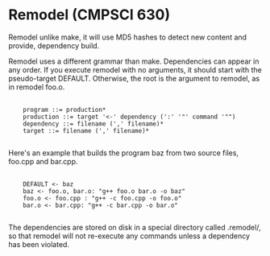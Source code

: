 Remodel (CMPSCI 630)
=======

Remodel unlike make, it will use MD5 hashes to detect new content and provide, dependency build.

Remodel uses a different grammar than make. Dependencies can appear in any order. If you execute remodel with no arguments, it should start with the pseudo-target DEFAULT. Otherwise, the root is the argument to remodel, as in remodel foo.o. 

<pre>
	<code>
	program ::= production*
	production ::= target '<-' dependency (':' '"' command '"")
	dependency ::= filename (',' filename)*
	target ::= filename (',' filename)*
	</code>
</pre>

Here's an example that builds the program baz from two source files, foo.cpp and bar.cpp. 
<pre>
	<code>
	DEFAULT <- baz
	baz <- foo.o, bar.o: "g++ foo.o bar.o -o baz"
	foo.o <- foo.cpp : "g++ -c foo.cpp -o foo.o"
	bar.o <- bar.cpp: "g++ -c bar.cpp -o bar.o"
	</code>
</pre>

The dependencies are stored on disk in a special directory called .remodel/, so that remodel will not re-execute any commands unless a dependency has been violated.

